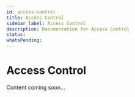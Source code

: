 ```yaml
---
id: access-control
title: Access Control
sidebar_label: Access Control
description: Documentation for Access Control
status: 
whatsPending: 
---
```


# Access Control

Content coming soon...

